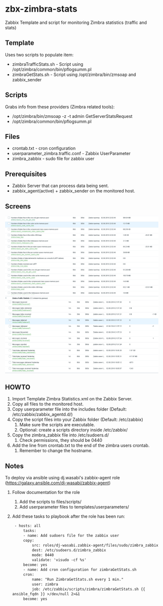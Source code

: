 # zbx-zimbra-stats
Zabbix Template and script for monitoring Zimbra statistics (traffic and stats)

## Template

Uses two scripts to populate item:  

 * zimbraTrafficStats.sh - Script using /opt/zimbra/common/bin/pflogsumm.pl
 * zimbraGetStats.sh - Script using /opt/zimbra/bin/zmsoap and zabbix_sender
    

## Scripts

Grabs info from these providers (Zimbra related tools):  

 * /opt/zimbra/bin/zmsoap -z -t admin GetServerStatsRequest  
 * /opt/zimbra/common/bin/pflogsumm.pl
 
 ## Files
 
 * crontab.txt - cron configuration
 * userparameter_zimbra.traffic.conf - Zabbix UserParameter
 * zimbra_zabbix - sudo file for zabbix user
 
## Prerequisites

 * Zabbix Server that can process data being sent.
 * zabbix_agent(active) + zabbix_sender on the monitored host.
 
## Screens
![alt_text](https://github.com/GOID1989/zbx-zimbra-stats/blob/master/stats.png)
![alt_text](https://github.com/GOID1989/zbx-zimbra-stats/blob/master/traffic.png)

## HOWTO 

1. Import Template Zimbra Statistics.xml on the Zabbix Server.
2. Copy all files to the monitored host.
3. Copy userparameter file into the includes folder (Default: /etc/zabbix/zabbix_agentd.d/)
4. Copy the script files into your Zabbix folder (Default: /etc/zabbix)
   1. Make sure the scripts are executable.
   2. Optional: create a scripts directory inside /etc/zabbix/
5. Copy the zimbra_zabbix file into /etc/sudoers.d/
   1. Check permissions, they should be 0440
6. Add the line from crontab.txt to the end of the zimbra users crontab.
   1. Remember to change the hostname.

## Notes

To deploy via ansible using dj.wasabi's zabbix-agent role (https://galaxy.ansible.com/dj-wasabi/zabbix-agent)

1. Follow documentation for the role  
   1. Add the scripts to files/scripts/  
   2. Add userparameter files to templates/userparameters/
2. Add these tasks to playbook after the role has been run:


  		- hosts: all 
  			tasks:  
    		- name: Add sudoers file for the zabbix user  
      		copy:  
        		src: roles/dj-wasabi.zabbix-agent/files/sudo/zimbra_zabbix  
        		dest: /etc/sudoers.d/zimbra_zabbix  
        		mode: 0440  
        		validate: 'visudo -cf %s'  
      		become: yes  
    		- name: Add cron configuration for zimbraGetStats.sh  
      		cron:  
        		name: "Run ZimbraGetStats.sh every 1 min."  
        		user: zimbra  
        		job: /etc/zabbix/scripts/zimbra/zimbraGetStats.sh {{ ansible_fqdn }} >/dev/null 2>&1  
      		become: yes  
